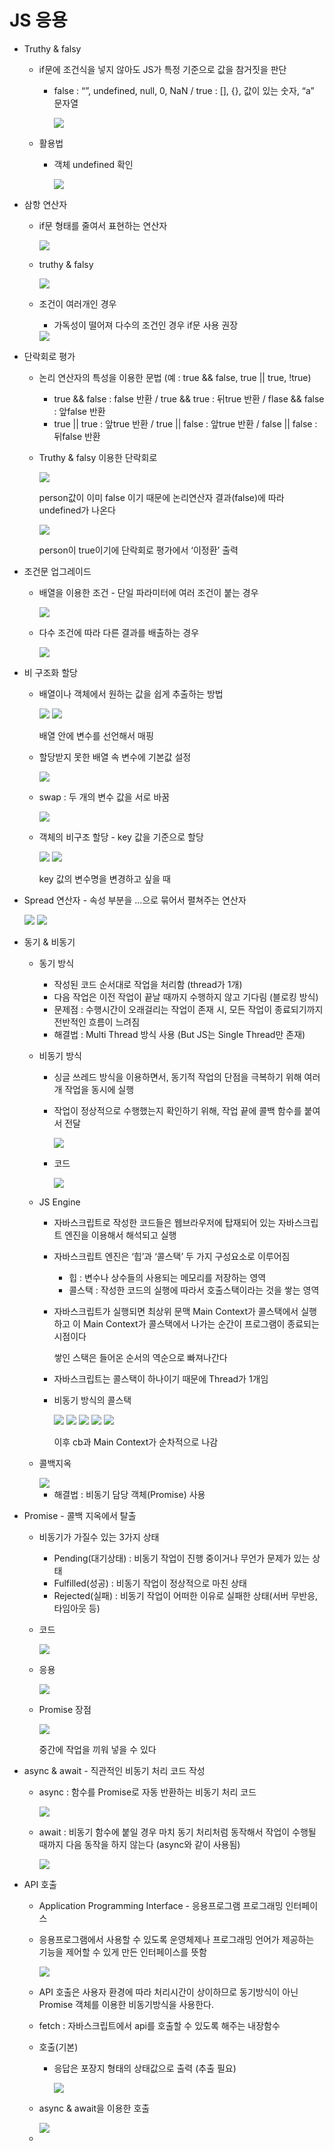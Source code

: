 # JS 응용

- Truthy & falsy
    - if문에 조건식을 넣지 않아도 JS가 특정 기준으로 값을 참거짓을 판단
        - false : “”, undefined, null, 0, NaN / true : [], {}, 값이 있는 숫자, “a” 문자열
            
            <img src="JS 응용/Untitled">
            
    - 활용법
        - 객체 undefined 확인
            
            <img src="JS 응용/Untitled%201">
            

- 삼항 연산자
    - if문 형태를 줄여서 표현하는 연산자
        
        <img src="JS 응용/Untitled%202">
        
    - truthy & falsy
        
        <img src="JS 응용/Untitled%203">
        
    - 조건이 여러개인 경우
        - 가독성이 떨어져 다수의 조건인 경우 if문 사용 권장
        
        <img src="JS 응용/Untitled%204">
        
    
- 단락회로 평가
    - 논리 연산자의 특성을 이용한 문법 (예 : true && false, true || true, !true)
        - true && false : false 반환 / true && true : 뒤true 반환 / flase && false : 앞false 반환
        - true || true : 앞true 반환 / true || false : 앞true 반환 / false || false : 뒤false 반환
    - Truthy & falsy 이용한 단락회로
        
        <img src="JS 응용/Untitled%205">
        
        person값이 이미 false 이기 때문에 논리연산자 결과(false)에 따라 undefined가 나온다
        
        <img src="JS 응용/Untitled%206">
        
        person이 true이기에 단락회로 평가에서 ‘이정환’ 출력
        

- 조건문 업그레이드
    - 배열을 이용한 조건 - 단일 파라미터에 여러 조건이 붙는 경우
        
        <img src="JS 응용/Untitled%207">
        
    - 다수 조건에 따라 다른 결과를 배출하는 경우
        
        <img src="JS 응용/Untitled%208">
        

- 비 구조화 할당
    - 배열이나 객체에서 원하는 값을 쉽게 추출하는 방법
        
        <img src="JS 응용/Untitled%209">
        
        <img src="JS 응용/Untitled%2010">
        
        배열 안에 변수를 선언해서 매핑
        
    - 할당받지 못한 배열 속 변수에 기본값 설정
        
        <img src="JS 응용/Untitled%2011">
        
    - swap : 두 개의 변수 값을 서로 바꿈
        
        <img src="JS 응용/Untitled%2012">
        
    - 객체의 비구조 할당 - key 값을 기준으로 할당
        
        <img src="JS 응용/Untitled%2013">
        
        <img src="JS 응용/Untitled%2014">
        
        key 값의 변수명을 변경하고 싶을 때
        
- Spread 연산자 - 속성 부분을 …으로 묶어서 펼쳐주는 연산자
    
    <img src="JS 응용/Untitled%2015">
    
    <img src="JS 응용/Untitled%2016">
    

- 동기 & 비동기
    - 동기 방식
        - 작성된 코드 순서대로 작업을 처리함 (thread가 1개)
        - 다음 작업은 이전 작업이 끝날 때까지 수행하지 않고 기다림 (블로킹 방식)
        - 문제점 : 수행시간이 오래걸리는 작업이 존재 시, 모든 작업이 종료되기까지 전반적인 흐름이 느려짐
        - 해결법 : Multi Thread 방식 사용 (But JS는 Single Thread만 존재)
    - 비동기 방식
        - 싱글 쓰레드 방식을 이용하면서, 동기적 작업의 단점을 극복하기 위해 여러개 작업을 동시에 실행
        - 작업이 정상적으로 수행했는지 확인하기 위해, 작업 끝에 콜백 함수를 붙여서 전달
            
            <img src="JS 응용/Untitled%2017">
            
        - 코드
            
            <img src="JS 응용/Untitled%2018">
            
    - JS Engine
        - 자바스크립트로 작성한 코드들은 웹브라우저에 탑재되어 있는 자바스크립트 엔진을 이용해서 해석되고 실행
        - 자바스크립트 엔진은 ‘힙’과 ‘콜스택’ 두 가지 구성요소로 이루어짐
            - 힙 : 변수나 상수들의 사용되는 메모리를 저장하는 영역
            - 콜스택 : 작성한 코드의 실행에 따라서 호출스택이라는 것을 쌓는 영역
        - 자바스크립트가 실행되면 최상위 문맥 Main Context가 콜스택에서 실행하고 이 Main Context가 콜스택에서 나가는 순간이 프로그램이 종료되는 시점이다
            
            쌓인 스택은 들어온 순서의 역순으로 빠져나간다
            
        - 자바스크립트는 콜스택이 하나이기 때문에 Thread가 1개임
        - 비동기 방식의 콜스택
            
            <img src="JS 응용/Untitled%2019">
            
            <img src="JS 응용/Untitled%2020">
            
            <img src="JS 응용/Untitled%2021">
            
            <img src="JS 응용/Untitled%2022">
            
            <img src="JS 응용/Untitled%2023">
            
            이후 cb과 Main Context가 순차적으로 나감
            
    - 콜백지옥
        
        <img src="JS 응용/Untitled%2024">
        
        - 해결법 : 비동기 담당 객체(Promise) 사용
- Promise - 콜백 지옥에서 탈출
    - 비동기가 가질수 있는 3가지 상태
        - Pending(대기상태) : 비동기 작업이 진행 중이거나 무언가 문제가 있는 상태
        - Fulfilled(성공) : 비동기 작업이 정상적으로 마친 상태
        - Rejected(실패) : 비동기 작업이 어떠한 이유로 실패한 상태(서버 무반응, 타임아웃 등)
    - 코드
        
        <img src="JS 응용/Untitled%2025">
        
    - 응용
        
        <img src="JS 응용/Untitled%2026">
        
    - Promise 장점
        
        <img src="JS 응용/Untitled%2027">
        
        중간에 작업을 끼워 넣을 수 있다
        
    
- async & await - 직관적인 비동기 처리 코드 작성
    - async : 함수를 Promise로 자동 반환하는 비동기 처리 코드
        
        <img src="JS 응용/Untitled%2028">
        
    - await : 비동기 함수에 붙일 경우 마치 동기 처리처럼 동작해서 작업이 수행될 때까지 다음 동작을 하지 않는다 (async와 같이 사용됨)
        
        <img src="JS 응용/Untitled%2029">
        

- API 호출
    - Application Programming Interface - 응용프로그램 프로그래밍 인터페이스
    - 응용프로그램에서 사용할 수 있도록 운영체제나 프로그래밍 언어가 제공하는 기능을 제어할 수 있게 만든 인터페이스를 뜻함
        
        <img src="JS 응용/Untitled%2030">
        
    - API 호출은 사용자 환경에 따라 처리시간이 상이하므로 동기방식이 아닌 Promise 객체를 이용한 비동기방식을 사용한다.
    - fetch : 자바스크립트에서 api를 호출할 수 있도록 해주는 내장함수
    - 호출(기본)
        - 응답은 포장지 형태의 상태값으로 출력 (추출 필요)
            
            <img src="JS 응용/Untitled%2031">
            
    - async & await을 이용한 호출
        
        <img src="JS 응용/Untitled%2032">
        
    -
